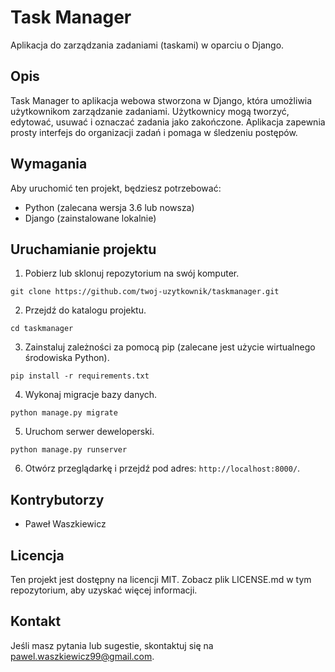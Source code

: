 # Task Manager

Aplikacja do zarządzania zadaniami (taskami) w oparciu o Django.

## Opis

Task Manager to aplikacja webowa stworzona w Django, która umożliwia użytkownikom zarządzanie zadaniami. Użytkownicy mogą tworzyć, edytować, usuwać i oznaczać zadania jako zakończone. Aplikacja zapewnia prosty interfejs do organizacji zadań i pomaga w śledzeniu postępów.

## Wymagania

Aby uruchomić ten projekt, będziesz potrzebować:

- Python (zalecana wersja 3.6 lub nowsza)
- Django (zainstalowane lokalnie)

## Uruchamianie projektu

1. Pobierz lub sklonuj repozytorium na swój komputer.
```
git clone https://github.com/twoj-uzytkownik/taskmanager.git
```
2. Przejdź do katalogu projektu.
```
cd taskmanager
```
3. Zainstaluj zależności za pomocą pip (zalecane jest użycie wirtualnego środowiska Python).
```
pip install -r requirements.txt
```
4. Wykonaj migracje bazy danych.
```
python manage.py migrate
```
5. Uruchom serwer deweloperski.
```
python manage.py runserver
```
6. Otwórz przeglądarkę i przejdź pod adres: `http://localhost:8000/`.

## Kontrybutorzy

- Paweł Waszkiewicz

## Licencja

Ten projekt jest dostępny na licencji MIT. Zobacz plik LICENSE.md w tym repozytorium, aby uzyskać więcej informacji.

## Kontakt

Jeśli masz pytania lub sugestie, skontaktuj się na pawel.waszkiewicz99@gmail.com.
